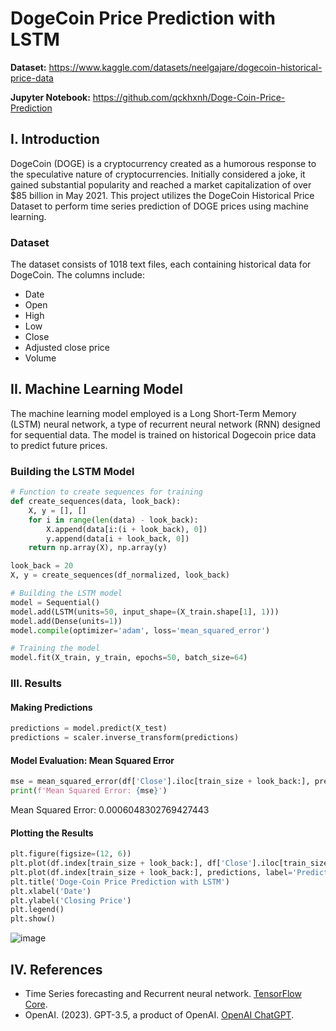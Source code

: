 # DogeCoin Price Prediction with LSTM

**Dataset:** https://www.kaggle.com/datasets/neelgajare/dogecoin-historical-price-data


**Jupyter Notebook:** https://github.com/qckhxnh/Doge-Coin-Price-Prediction


## I. Introduction

DogeCoin (DOGE) is a cryptocurrency created as a humorous response to the speculative nature of cryptocurrencies. Initially considered a joke, it gained substantial popularity and reached a market capitalization of over $85 billion in May 2021. This project utilizes the DogeCoin Historical Price Dataset to perform time series prediction of DOGE prices using machine learning.

### Dataset

The dataset consists of 1018 text files, each containing historical data for DogeCoin. The columns include:

- Date
- Open
- High
- Low
- Close
- Adjusted close price
- Volume

## II. Machine Learning Model

The machine learning model employed is a Long Short-Term Memory (LSTM) neural network, a type of recurrent neural network (RNN) designed for sequential data. The model is trained on historical Dogecoin price data to predict future prices.

### Building the LSTM Model

```python
# Function to create sequences for training
def create_sequences(data, look_back):
    X, y = [], []
    for i in range(len(data) - look_back):
        X.append(data[i:(i + look_back), 0])
        y.append(data[i + look_back, 0])
    return np.array(X), np.array(y)

look_back = 20
X, y = create_sequences(df_normalized, look_back)

# Building the LSTM model
model = Sequential()
model.add(LSTM(units=50, input_shape=(X_train.shape[1], 1)))
model.add(Dense(units=1))
model.compile(optimizer='adam', loss='mean_squared_error')

# Training the model
model.fit(X_train, y_train, epochs=50, batch_size=64)
```

### III. Results

#### Making Predictions

```python
predictions = model.predict(X_test)
predictions = scaler.inverse_transform(predictions)
```

#### Model Evaluation: Mean Squared Error

```python
mse = mean_squared_error(df['Close'].iloc[train_size + look_back:], predictions)
print(f'Mean Squared Error: {mse}')
```

Mean Squared Error: 0.0006048302769427443

#### Plotting the Results

```python
plt.figure(figsize=(12, 6))
plt.plot(df.index[train_size + look_back:], df['Close'].iloc[train_size + look_back:], label='Actual Price')
plt.plot(df.index[train_size + look_back:], predictions, label='Predicted Price', color='red')
plt.title('Doge-Coin Price Prediction with LSTM')
plt.xlabel('Date')
plt.ylabel('Closing Price')
plt.legend()
plt.show()
```

![image](https://github.com/qckhxnh/Doge-Coin-Price-Prediction/assets/117861644/4e552174-aaf9-4bfc-9c41-0efeaa0c8ccd)

## IV. References

- Time Series forecasting and Recurrent neural network. [TensorFlow Core](https://www.tensorflow.org/tutorials/structured_data/time_series#recurrent_neural_network).
- OpenAI. (2023). GPT-3.5, a product of OpenAI. [OpenAI ChatGPT](https://chat.openai.com).
